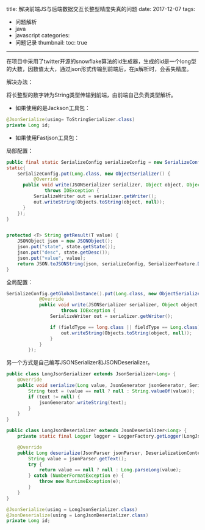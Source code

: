title: 解决前端JS与后端数据交互长整型精度失真的问题
date: 2017-12-07
tags:
 - 问题解析
 - java
 - javascript
categories:
 - 问题记录
thumbnail:
toc: true
---

在项目中采用了twitter开源的snowflake算法的id生成器，生成的id是一个long型的大数，因数值太大，通过json形式传输到前端后，在js解析时，会丢失精度。

<!-- more -->

解决办法：

将长整型的数字转为String类型传输到前端，由前端自己负责类型解析。

- 如果使用的是Jackson工具包：

```java
@JsonSerialize(using= ToStringSerializer.class)
private Long id;
```

- 如果使用Fastjson工具包：

局部配置：
```java
public final static SerializeConfig serializeConfig = new SerializeConfig();
static{
    serializeConfig.put(Long.class, new ObjectSerializer() {
          @Override
      public void write(JSONSerializer serializer, Object object, Object fieldName, Type fieldType, int features)
              throws IOException {
          SerializeWriter out = serializer.getWriter();
          out.writeString(Objects.toString(object, null));
      }
    });
}


protected <T> String getResult(T value) {
    JSONObject json = new JSONObject();
    json.put("state", state.getState());
    json.put("desc", state.getDesc());
    json.put("value", value);
    return JSON.toJSONString(json, serializeConfig, SerializerFeature.DisableCircularReferenceDetect);
}
```
全局配置：
```java
SerializeConfig.getGlobalInstance().put(Long.class, new ObjectSerializer() {
            @Override
            public void write(JSONSerializer serializer, Object object, Object fieldName, Type fieldType, int features)
                    throws IOException {
                SerializeWriter out = serializer.getWriter();

                if (fieldType == long.class || fieldType == Long.class) {
                    out.writeString(Objects.toString(object, null));
                }
            }
        });
```

另一个方式是自己编写JSONSerializer和JSONDeserializer。

```java
public class LongJsonSerializer extends JsonSerializer<Long> {
    @Override
    public void serialize(Long value, JsonGenerator jsonGenerator, SerializerProvider serializerProvider) throws IOException, JsonProcessingException {
        String text = (value == null ? null : String.valueOf(value));
        if (text != null) {
            jsonGenerator.writeString(text);
        }
    }
}
```

```java
public class LongJsonDeserializer extends JsonDeserializer<Long> {
    private static final Logger logger = LoggerFactory.getLogger(LongJsonDeserializer.class);

    @Override
    public Long deserialize(JsonParser jsonParser, DeserializationContext deserializationContext) throws IOException, JsonProcessingException {
        String value = jsonParser.getText();
        try {
            return value == null ? null : Long.parseLong(value);
        } catch (NumberFormatException e) {
            throw new RuntimeException(e);
        }
    }
}
```

```java
@JsonSerialize(using = LongJsonSerializer.class)
@JsonDeserialize(using = LongJsonDeserializer.class)
private Long id;
```
